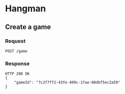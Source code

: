 # Hangman

## Create a game

### Request

`POST /game`

### Response

    HTTP 200 OK
    {
		"gameId": "7c2f7ff2-43fe-409c-1fae-08dbf5ec2a59"
	}